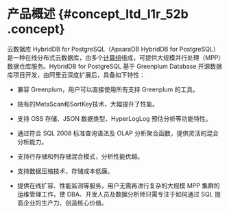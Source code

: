 # 产品概述 {#concept_ltd_l1r_52b .concept}

云数据库 HybridDB for PostgreSQL（ApsaraDB HybridDB for PostgreSQL）是一种在线分布式云数据库，由多个[计算组](intl.zh-CN/产品简介/名词解释.md#)组成，可提供大规模并行处理（MPP）数据仓库服务。HybridDB for PostgreSQL 基于 Greenplum Database 开源数据库项目开发，由阿里云深度扩展后，具备如下特性：

-   兼容 Greenplum，用户可以直接使用所有支持 Greenplum 的工具。

-   独有的MetaScan和SortKey技术，大幅提升了性能。

-   支持 OSS 存储、JSON 数据类型、HyperLogLog 预估分析等功能特性。

-   通过符合 SQL 2008 标准查询语法及 OLAP 分析聚合函数，提供灵活的混合分析能力。

-   支持行存储和列存储混合模式，分析性能优越。

-   支持数据压缩技术，存储成本低廉。

-   提供在线扩容、性能监测等服务，用户无需再进行复杂的大规模 MPP 集群的运维管理工作，使 DBA、开发人员及数据分析师只需专注于如何通过 SQL 提高企业的生产力、创造核心价值。



